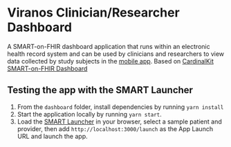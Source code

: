 # Viranos Clinician/Researcher Dashboard

A SMART-on-FHIR dashboard application that runs within an electronic health record system and can be used by clinicians and researchers to view data collected by study subjects in the [mobile app](https://github.com/vishnuravi/viranos/). Based on [CardinalKit SMART-on-FHIR Dashboard](https://github.com/cardinalkit/CardinalKit-SMART-on-FHIR/)

## Testing the app with the SMART Launcher

1. From the `dashboard` folder, install dependencies by running `yarn install`
2. Start the application locally by running `yarn start`.
3. Load the [SMART Launcher](https://launch.smarthealthit.org) in your browser, select a sample patient and provider, then add `http://localhost:3000/launch` as the App Launch URL and launch the app.